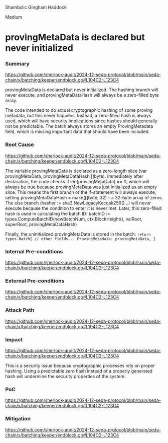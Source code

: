 Shambolic Gingham Haddock

Medium

# provingMetaData is declared but never initialized

### Summary

https://github.com/sherlock-audit/2024-12-seda-protocol/blob/main/seda-chain/x/batching/keeper/endblock.go#L104C2-L123C4

provingMetaData is declared but never initialized. The hashing branch will never execute, and provingMetaDataHash will always be a zero-filled byte array.

The code intended to do actual cryptographic hashing of some proving metadata, but this never happens.
Instead, a zero-filled hash is always used, which will have security implications since hashes should generally not be predictable.
The batch always stores an empty ProvingMetadata field, which is missing important data that should have been included.

### Root Cause

https://github.com/sherlock-audit/2024-12-seda-protocol/blob/main/seda-chain/x/batching/keeper/endblock.go#L104C2-L123C4

The variable provingMetaData is declared as a zero-length slice (var provingMetaData, provingMetaDataHash []byte).
Immediately after declaration, the code checks if len(provingMetaData) == 0, which will always be true because provingMetaData was just initialized as an empty slice.
This means the first branch of the if-statement will always execute, setting provingMetaDataHash = make([]byte, 32) - a 32-byte array of zeros.
The else branch (hasher := sha3.NewLegacyKeccak256()...) will never execute because the condition to enter it is never met.
Later, this zero-filled hash is used in calculating the batch ID:
batchID := types.ComputeBatchID(newBatchNum, ctx.BlockHeight(), valRoot, superRoot, provingMetaDataHash)

Finally, the uninitialized provingMetaData is stored in the batch:
`return types.Batch{
    // other fields...
    ProvingMetadata: provingMetaData,
}`

### Internal Pre-conditions

https://github.com/sherlock-audit/2024-12-seda-protocol/blob/main/seda-chain/x/batching/keeper/endblock.go#L104C2-L123C4

### External Pre-conditions

https://github.com/sherlock-audit/2024-12-seda-protocol/blob/main/seda-chain/x/batching/keeper/endblock.go#L104C2-L123C4

### Attack Path

https://github.com/sherlock-audit/2024-12-seda-protocol/blob/main/seda-chain/x/batching/keeper/endblock.go#L104C2-L123C4

### Impact

https://github.com/sherlock-audit/2024-12-seda-protocol/blob/main/seda-chain/x/batching/keeper/endblock.go#L104C2-L123C4

This is a security issue because cryptographic processes rely on proper hashing. Using a predictable zero hash instead of a properly generated hash will undermine the security properties of the system.

### PoC

https://github.com/sherlock-audit/2024-12-seda-protocol/blob/main/seda-chain/x/batching/keeper/endblock.go#L104C2-L123C4

### Mitigation

https://github.com/sherlock-audit/2024-12-seda-protocol/blob/main/seda-chain/x/batching/keeper/endblock.go#L104C2-L123C4